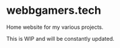 # webbgamers.tech
Home website for my various projects.

This is WIP and will be constantly updated.